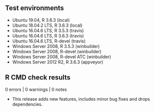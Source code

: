 ## Test environments

* Ubuntu 19.04, R 3.6.3 (local)
* Ubuntu 18.04.2 LTS, R 3.6.3 (local)
* Ubuntu 16.04.6 LTS, R 3.5.3 (travis)
* Ubuntu 16.04.6 LTS, R 3.6.3 (travis)
* Ubuntu 16.04.6 LTS, R-devel (travis)
* Windows Server 2008, R 3.5.3 (winbuilder)
* Windows Server 2008, R-devel (winbuilder)
* Windows Server 2008, R-devel ATC (winbuilder)
* Windows Server 2012 R2, R 3.6.3 (appveyor)

## R CMD check results

0 errors | 0 warnings | 0 notes

* This release adds new features, includes minor bug fixes and drops dependencies.